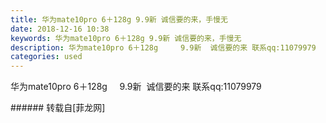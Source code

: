```yaml
---
title: 华为mate10pro 6＋128g 9.9新 诚信要的来，手慢无
date: 2018-12-16 10:38
keywords: 华为mate10pro 6＋128g 9.9新 诚信要的来，手慢无
description: 华为mate10pro 6＋128g     9.9新  诚信要的来 联系qq:11079979
categories: used
---
```

<td class="t_f" id="postmessage_2503674">

华为mate10pro 6＋128g     9.9新  诚信要的来 联系qq:11079979<br/>
</td>
###### 转载自[菲龙网]